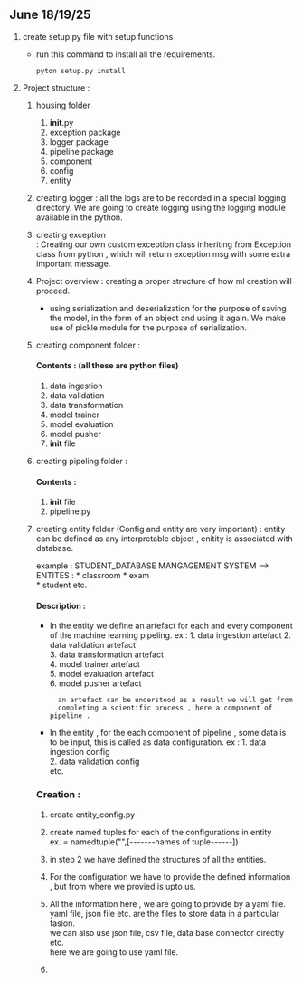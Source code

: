 ## June 18/19/25

1. create setup.py file with setup functions  
    * run  this command to install all the requirements.
        ```
        pyton setup.py install 
        ```

2. Project structure :
    1. housing folder
        1. __init__.py
        2. exception package
        3. logger package
        4. pipeline package
        5. component
        6. config
        7. entity

    2. creating logger
        : all the logs are to be recorded in a special logging directory.
        We are going to create logging using the logging module available in the 
        python.
 
    3. creating exception   
        : Creating our own custom exception class inheriting from Exception class
        from python , which will return exception msg with some extra important message.

    4. Project overview :
        creating a proper structure of how ml creation will proceed.
        * using serialization and deserialization for the purpose of saving the model,
          in the form of an object and using it again. We make use of pickle module 
          for the purpose of serialization.   

    5. creating component folder :   
        #### Contents :    (all these are python files)
        1. data ingestion  
        2. data validation  
        3. data transformation  
        4. model trainer  
        5. model evaluation  
        6. model pusher  
        7. __init__ file  

    6. creating pipeling folder :   
        #### Contents : 
        1. __init__ file  
        2. pipeline.py    

    7. creating entity folder   (Config and entity are very important)
        : entity can be defined as any interpretable object , enitity is associated with
          database.

        example : STUDENT_DATABASE MANGAGEMENT SYSTEM -->
                ENTITES : 
                    * classroom
                    * exam   
                    * student etc.   

        #### Description :   
        * In the entity we define an artefact for each and every component of the 
          machine learning pipeling.
          ex :  1. data ingestion artefact
                2. data validation artefact  
                3. data transformation artefact  
                4. model trainer artefact  
                5. model evaluation artefact  
                6. model pusher artefact   

                an artefact can be understood as a result we will get from
                completing a scientific process , here a component of pipeline .
        * In the entity , for the each component of pipeline , some data is to be
          input, this is called as data configuration.
          ex :  1. data ingestion config  
                2. data validation config  
                etc.

        ### Creation :   
        1. create entity_config.py  
        2. create named tuples for each of the configurations in entity  
                ex. <name> = namedtuple("<name>",[-------names of tuple------])

        3. in step 2 we have defined the structures of all the entities.
        4. For the configuration we have to provide the defined information , but from where we provied is upto us.  
        5. All the information here , we are going to provide by a yaml file.  
            yaml file, json file etc. are the files to store data in a particular fasion.  
            we can also use json file, csv file, data base connector directly etc.  
            here we are going to use yaml file.
        6. 